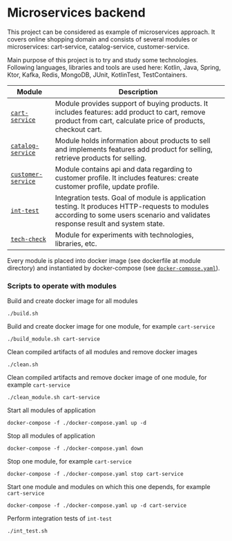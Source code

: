 # Microservices backend

This project can be considered as example of microservices approach. It covers online shopping domain and consists of several modules or microservices: cart-service, catalog-service, customer-service.

Main purpose of this project is to try and study some technologies.  Following languages, libraries and tools are used here: Kotlin, Java, Spring, Ktor, Kafka, Redis, MongoDB, JUnit, KotlinTest, TestContainers.

| Module | Description |
|----------|---------|
| [`cart-service`](./cart-service)| Module provides support of buying products. It includes features: add product to cart, remove product from cart, calculate price of products, checkout cart.|
| [`catalog-service`](./catalog-service)| Module holds information about products to sell and implements features add product for selling, retrieve products for selling.|
| [`customer-service`](./customer-service)| Module contains api and data regarding to customer profile. It includes features: create customer profile, update profile.|
| [`int-test`](./int-test)| Integration tests. Goal of module is application testing. It produces HTTP-requests to modules according to some users scenario and validates response result and system state.|
| [`tech-check`](./tech-check)| Module for experiments with technologies, libraries, etc.|

Every module is placed into docker image (see dockerfile at module directory) and instantiated by docker-compose (see [`docker-compose.yaml`](https://github.com/gusarov-aleksei/mcs-backend/blob/master/docker-compose.yaml)).

### Scripts to operate with modules
Build and create docker image for all modules
```
./build.sh
```
Build and create docker image for one module, for example `cart-service`
```
./build_module.sh cart-service
```
Clean compiled artifacts of all modules and remove docker images
```
./clean.sh
```
Clean compiled artifacts and remove docker image of one module, for example `cart-service`
```
./clean_module.sh cart-service
```
Start all modules of application
```
docker-compose -f ./docker-compose.yaml up -d
```
Stop all modules of application
```
docker-compose -f ./docker-compose.yaml down
```
Stop one module, for example `cart-service`
```
docker-compose -f ./docker-compose.yaml stop cart-service
```
Start one module and modules on which this one depends, for example `cart-service`
```
docker-compose -f ./docker-compose.yaml up -d cart-service
```
Perform integration tests of `int-test`
```
./int_test.sh
```